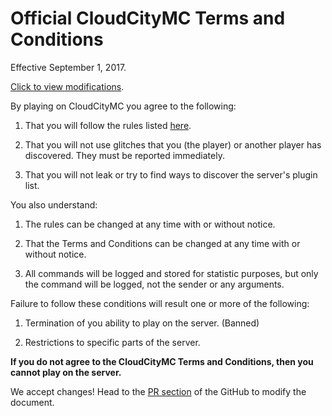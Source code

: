 # Official CloudCityMC Terms and Conditions

Effective September 1, 2017.

[Click to view modifications](https://github.com/CloudCityMC/SMP/commits/master/terms.md).

By playing on CloudCityMC you agree to the following:

1) That you will follow the rules listed [here](/rules).

2) That you will not use glitches that you (the player) or another player has discovered. They must be reported immediately.

3) That you will not leak or try to find ways to discover the server's plugin list.

You also understand:

1) The rules can be changed at any time with or without notice.

2) That the Terms and Conditions can be changed at any time with or without notice.

3) All commands will be logged and stored for statistic purposes, but only the command will be logged, not the sender or any arguments.

Failure to follow these conditions will result one or more of the following:

1) Termination of you ability to play on the server. (Banned)

2) Restrictions to specific parts of the server.

**If you do not agree to the CloudCityMC Terms and Conditions, then you cannot play on the server.**

We accept changes! Head to the [PR section](https://github.com/CloudCityMC/SMP/pulls) of the GitHub to modify the document.
